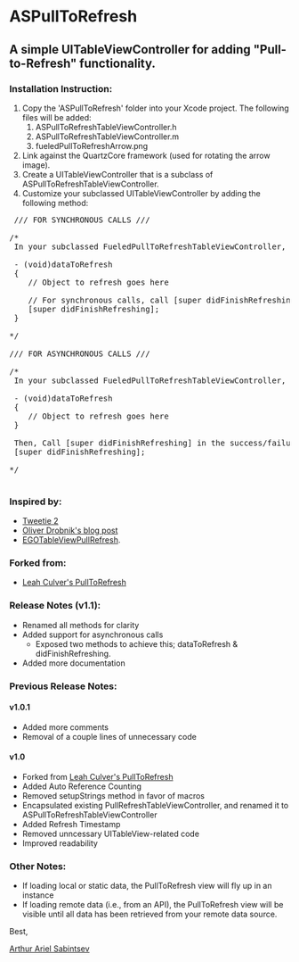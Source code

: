 # ASPullToRefresh

## A simple UITableViewController for adding "Pull-to-Refresh" functionality.

### Installation Instruction:

1. Copy the 'ASPullToRefresh' folder into your Xcode project. The following files will be added:
	1. ASPullToRefreshTableViewController.h
	1. ASPullToRefreshTableViewController.m
	1. fueledPullToRefreshArrow.png 
1. Link against the QuartzCore framework (used for rotating the arrow image).
1. Create a UITableViewController that is a subclass of ASPullToRefreshTableViewController.
1. Customize your subclassed UITableViewController by adding the following method:

<pre> /// FOR SYNCHRONOUS CALLS ///

/* 
 In your subclassed FueledPullToRefreshTableViewController, call the following method:
 
 - (void)dataToRefresh
 {
    // Object to refresh goes here
 
    // For synchronous calls, call [super didFinishRefreshing] before exiting this method 
    [super didFinishRefreshing]; 
 }
 
*/

/// FOR ASYNCHRONOUS CALLS ///

/* 
 In your subclassed FueledPullToRefreshTableViewController, call the following method:
 
 - (void)dataToRefresh
 {
    // Object to refresh goes here
 }
 
 Then, Call [super didFinishRefreshing] in the success/failure delegate methods
 [super didFinishRefreshing]; 
 
*/

</pre>


### Inspired by:
- [Tweetie 2](http://www.atebits.com/tweetie-iphone/)
- [Oliver Drobnik's blog post](http://www.drobnik.com/touch/2009/12/how-to-make-a-pull-to-reload-tableview-just-like-tweetie-2/)
- [EGOTableViewPullRefresh](http://github.com/enormego/EGOTableViewPullRefresh).  

### Forked from:
- [Leah Culver's PullToRefresh](https://github.com/leah/PullToRefresh/)  

###  Release Notes (v1.1):
- Renamed all methods for clarity
- Added support for asynchronous calls
	- Exposed two methods to achieve this; dataToRefresh &amp; didFinishRefreshing.
- Added more documentation

###  Previous Release Notes:

#### v1.0.1
- Added more comments
- Removal of a couple lines of unnecessary code

#### v1.0  
- Forked from [Leah Culver's PullToRefresh](https://github.com/leah/PullToRefresh/) 
- Added Auto Reference Counting 
- Removed setupStrings method in favor of macros
- Encapsulated existing PullRefreshTableViewController, and renamed it to ASPullToRefreshTableViewController
- Added Refresh Timestamp
- Removed unncessary UITableView-related code
- Improved readability


###  Other Notes:
- If loading local or static data, the PullToRefresh view will fly up in an instance
- If loading remote data (i.e., from an API), the PullToRefresh view will be visible until all data has been retrieved from your remote data source.

Best,

[Arthur Ariel Sabintsev](http://www.sabintsev.com)  